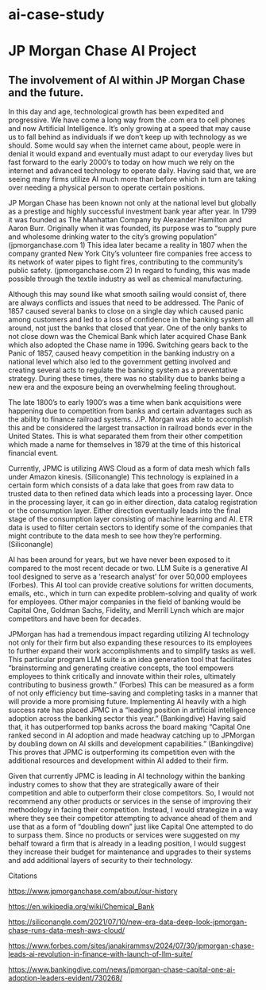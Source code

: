 # ai-case-study

# JP Morgan Chase AI Project

## The involvement of AI within JP Morgan Chase and the future.

In this day and age, technological growth has been expedited and progressive. We have come a long way from the .com era to cell phones and now Artificial Intelligence. It’s only growing at a speed that may cause us to fall behind as individuals if we don’t keep up with technology as we should. Some would say when the internet came about, people were in denial it would expand and eventually must adapt to our everyday lives but fast forward to the early 2000’s to today on how much we rely on the internet and advanced technology to operate daily. Having said that, we are seeing many firms utilize AI much more than before which in turn are taking over needing a physical person to operate certain positions. 

JP Morgan Chase has been known not only at the national level but globally as a prestige and highly successful investment bank year after year. In 1799 it was founded as The Manhattan Company by Alexander Hamilton and Aaron Burr. Originally when it was founded, its purpose was to “supply pure and wholesome drinking water to the city’s growing population” (jpmorganchase.com 1) This idea later became a reality in 1807 when the company granted New York City’s volunteer fire companies free access to its network of water pipes to fight fires, contributing to the community’s public safety. (jpmorganchase.com 2) In regard to funding, this was made possible through the textile industry as well as chemical manufacturing. 

Although this may sound like what smooth sailing would consist of, there are always conflicts and issues that need to be addressed. The Panic of 1857 caused several banks to close on a single day which caused panic among customers and led to a loss of confidence in the banking system all around, not just the banks that closed that year. One of the only banks to not close down was the Chemical Bank which later acquired Chase Bank which also adopted the Chase name in 1996. Switching gears back to the Panic of 1857, caused heavy competition in the banking industry on a national level which also led to the government getting involved and creating several acts to regulate the banking system as a preventative strategy. During these times, there was no stability due to banks being a new era and the exposure being an overwhelming feeling throughout. 

The late 1800’s to early 1900’s was a time when bank acquisitions were happening due to competition from banks and certain advantages such as the ability to finance railroad systems. J.P. Morgan was able to accomplish this and be considered the largest transaction in railroad bonds ever in the United States. This is what separated them from their other competition which made a name for themselves in 1879 at the time of this historical financial event. 

Currently, JPMC is utilizing AWS Cloud as a form of data mesh which falls under Amazon kinesis. (Siliconangle) This technology is explained in a certain form which consists of a data lake that goes from raw data to trusted data to then refined data which leads into a processing layer. Once in the processing layer, it can go in either direction, data catalog registration or the consumption layer. Either direction eventually leads into the final stage of the consumption layer consisting of machine learning and AI. ETR data is used to filter certain sectors to identify some of the companies that might contribute to the data mesh to see how they’re performing. (Siliconangle) 

AI has been around for years, but we have never been exposed to it compared to the most recent decade or two. LLM Suite is a generative AI tool designed to serve as a ‘research analyst’ for over 50,000 employees (Forbes). This AI tool can provide creative solutions for written documents, emails, etc., which in turn can expedite problem-solving and quality of work for employees. Other major companies in the field of banking would be Capital One, Goldman Sachs, Fidelity, and Merrill Lynch which are major competitors and have been for decades.  

JPMorgan has had a tremendous impact regarding utilizing AI technology not only for their firm but also expanding these resources to its employees to further expand their work accomplishments and to simplify tasks as well. This particular program LLM suite is an idea generation tool that facilitates “brainstorming and generating creative concepts, the tool empowers employees to think critically and innovate within their roles, ultimately contributing to business growth.” (Forbes) This can be measured as a form of not only efficiency but time-saving and completing tasks in a manner that will provide a more promising future. Implementing AI heavily with a high success rate has placed JPMC in a “leading position in artificial intelligence adoption across the banking sector this year.” (Bankingdive) Having said that, it has outperformed top banks across the board making “Capital One ranked second in AI adoption and made headway catching up to JPMorgan by doubling down on AI skills and development capabilities.” (Bankingdive) This proves that JPMC is outperforming its competition even with the additional resources and development within AI added to their firm. 

Given that currently JPMC is leading in AI technology within the banking industry comes to show that they are strategically aware of their competition and able to outperform their close competitors. So, I would not recommend any other products or services in the sense of improving their methodology in facing their competition. Instead, I would strategize in a way where they see their competitor attempting to advance ahead of them and use that as a form of “doubling down” just like Capital One attempted to do to surpass them. Since no products or services were suggested on my behalf toward a firm that is already in a leading position, I would suggest they increase their budget for maintenance and upgrades to their systems and add additional layers of security to their technology.
	


 
Citations 

https://www.jpmorganchase.com/about/our-history 

https://en.wikipedia.org/wiki/Chemical_Bank

https://siliconangle.com/2021/07/10/new-era-data-deep-look-jpmorgan-chase-runs-data-mesh-aws-cloud/

https://www.forbes.com/sites/janakirammsv/2024/07/30/jpmorgan-chase-leads-ai-revolution-in-finance-with-launch-of-llm-suite/

https://www.bankingdive.com/news/jpmorgan-chase-capital-one-ai-adoption-leaders-evident/730268/
